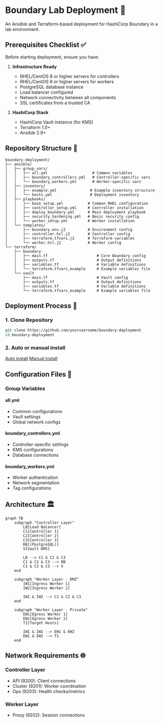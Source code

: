 # Boundary Lab Deployment 🚀

An Ansible and Terraform-based deployment for HashiCorp Boundary in a lab environment.

## Prerequisites Checklist ✅

Before starting deployment, ensure you have:

1. **Infrastructure Ready**
   - RHEL/CentOS 8 or higher servers for controllers
   - RHEL/CentOS 8 or higher servers for workers
   - PostgreSQL database instance
   - Load balancer configured
   - Network connectivity between all components
   - SSL certificates from a trusted CA

2. **HashiCorp Stack**
   - HashiCorp Vault instance (for KMS)
   - Terraform 1.0+
   - Ansible 2.9+

## Repository Structure 📁
```
boundary-deployment/
├── ansible/
│   ├── group_vars/
│   │   ├── all.yml                    # Common variables
│   │   ├── boundary_controllers.yml   # Controller-specific vars
│   │   └── boundary_workers.yml       # Worker-specific vars
│   ├── inventory/
│   │   ├── example.yml               # Example inventory structure
│   │   └── hosts.yml                 # Deployment inventory
│   ├── playbooks/
│   │   ├── base_setup.yml           # Common RHEL configuration
│   │   ├── controller_setup.yml     # Controller installation
│   │   ├── deploy_boundary.yml      # Main deployment playbook
│   │   ├── security_hardening.yml   # Basic security config
│   │   └── worker_setup.yml         # Worker installation
│   └── templates/
│       ├── boundary.env.j2          # Environment config
│       ├── controller.hcl.j2        # Controller config
│       ├── terraform.tfvars.j2      # Terraform variables
│       └── worker.hcl.j2            # Worker config
└── terraform/
    ├── boundary
    │   ├── main.tf                      # Core Boundary config
    │   ├── outputs.tf                   # Output definitions
    │   ├── variables.tf                 # Variable definitions
    │   └── terraform.tfvars_example     # Example variables file
    └── vault
        ├── main.tf                      # Vault config
        ├── outputs.tf                   # Output definitions
        ├── variables.tf                 # Variable definitions
        └── terraform.tfvars_example     # Example variables file
```

## Deployment Process 🎯

### 1. Clone Repository
```bash
git clone https://github.com/yourusername/boundary-deployment
cd boundary-deployment
```

### 2. Auto or manual install
[Auto install](README_auto_config.md)
[Manual install](README_manual_config.md)

## Configuration Files 📝

### Group Variables

#### all.yml
- Common configurations
- Vault settings
- Global network configs

#### boundary_controllers.yml
- Controller-specific settings
- KMS configurations
- Database connections

#### boundary_workers.yml
- Worker authentication
- Network segmentation
- Tag configurations

## Architecture 🏛️

```mermaid
graph TB
    subgraph "Controller Layer"
        LB[Load Balancer]
        C1[Controller 1]
        C2[Controller 2]
        C3[Controller 3]
        DB[(PostgreSQL)]
        V[Vault KMS]
        
        LB --> C1 & C2 & C3
        C1 & C2 & C3 --> DB
        C1 & C2 & C3 --> V
    end

    subgraph "Worker Layer - DMZ"
        IW1[Ingress Worker 1]
        IW2[Ingress Worker 2]
        
        IW1 & IW2 --> C1 & C2 & C3
    end

    subgraph "Worker Layer - Private"
        EW1[Egress Worker 1]
        EW2[Egress Worker 2]
        T1[Target Hosts]
        
        IW1 & IW2 --> EW1 & EW2
        EW1 & EW2 --> T1
    end
```

## Network Requirements 🌐

### Controller Layer
- API (9200): Client connections
- Cluster (9201): Worker coordination
- Ops (9203): Health checks/metrics

### Worker Layer
- Proxy (9202): Session connections